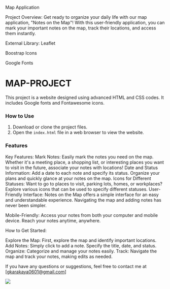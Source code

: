 Map Application

Project Overview:
Get ready to organize your daily life with our map application, "Notes on the Map"! With this user-friendly application, you can mark your important notes on the map, track their locations, and access them instantly.

External Library:
Leaflet 

Boostrap Icons

Google Fonts

<h1>MAP-PROJECT</h1>

<p> This project is a website designed using advanced HTML and CSS codes. It includes Google fonts and Fontawesome icons.

<h3>How to Use</h3>

1. Download or clone the project files.
2. Open the `index.html` file in a web browser to view the website.

<h3>Features</h3>

Key Features:
Mark Notes: Easily mark the notes you need on the map. Whether it's a meeting place, a shopping list, or interesting places you want to visit in the future, associate your notes with locations!
Date and Status Information: Add a date to each note and specify its status. Organize your plans and quickly glance at your notes on the map.
Icons for Different Statuses: Want to go to places to visit, parking lots, homes, or workplaces? Explore various icons that can be used to specify different statuses.
User-Friendly Interface: Notes on the Map offers a simple interface for an easy and understandable experience. Navigating the map and adding notes has never been simpler.


Mobile-Friendly: Access your notes from both your computer and mobile device. Reach your notes anytime, anywhere.

How to Get Started:

Explore the Map: First, explore the map and identify important locations.
Add Notes: Simply click to add a note. Specify the title, date, and status.
Organize: Categorize and manage your notes easily.
Track: Navigate the map and track your notes, making edits as needed.

If you have any questions or suggestions, feel free to contact me at [gkarakaya0601@gmail.com]
</p>

![](Screen.gif)


